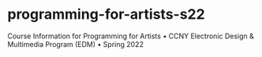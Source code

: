# programming-for-artists-s22
Course Information for Programming for Artists • CCNY Electronic Design &amp; Multimedia Program (EDM) • Spring 2022
